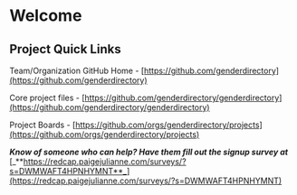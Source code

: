 # Welcome

## Project Quick Links

Team/Organization GitHub Home - [https://github.com/genderdirectory](https://github.com/genderdirectory)

Core project files - [https://github.com/genderdirectory/genderdirectory](https://github.com/genderdirectory/genderdirectory)

Project Boards - [https://github.com/orgs/genderdirectory/projects](https://github.com/orgs/genderdirectory/projects)

_**Know of someone who can help?  Have them fill out the signup survey at**_ [_**https://redcap.paigejulianne.com/surveys/?s=DWMWAFT4HPNHYMNT**_](https://redcap.paigejulianne.com/surveys/?s=DWMWAFT4HPNHYMNT)
